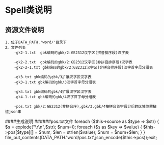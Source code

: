 Spell类说明
==========
资源文件说明
----
    1、位于DATA_PATH.'word/'目录下
    2、文件列表
        -gk2-1.txt  gbk编码的gbk/2:GB2312汉字区(拼音排序段)汉字表
        
        -gk2-2.txt  gbk编码的gbk/2:GB2312汉字区(非拼音排序段)汉字表
        -gk2-2-1.txt gbk编码的gbk/2:GB2312汉字区(非拼音排序段)汉字首字母分组表
        
        -gk3.txt gbk编码的gbk/3扩展汉字区汉字表
        -gk3-1.txt gbk编码的gbk/3汉字首字母分组表
        
        -gk4.txt gbk编码的gbk/4扩展汉字区汉字表
        -gk4-1.txt gbk编码的gbk/4汉字首字母分组表
        
        -pos.txt gbk/2:GB2312(非拼音序),gbk/3,gbk/4按拼音首字母分组的区域位置描述json串
####生成说明
######pos.txt文件
    foreach ($this->source as $type => $str) {
    	$s = explode("\r\n",$str);
		$num=0;
		foreach ($s as $key => $value) {
			$this->pos[$type][] = $num;
			$len = strlen($value);
			$num = $num+$len;
		}
	}
	file_put_contents(DATA_PATH.'word/pos.txt',json_encode($this->pos));exit;